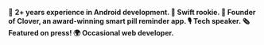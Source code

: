🤖 **2+ years experience in Android development.
📱 Swift rookie.
💊 Founder of Clover, an award-winning smart pill reminder app.
🎙 Tech speaker.
🗞 Featured on press!
🌍 Occasional web developer.**
